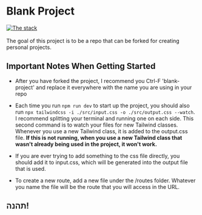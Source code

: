 # Blank Project
[![The stack](https://skillicons.dev/icons?i=react,tailwind,js,ts,nodejs)](https://skillicons.dev)
<br/><br/>
The goal of this project is to be a repo that can be forked for creating personal projects.

## Important Notes When Getting Started

- After you have forked the project, I recommend you Ctrl-F 'blank-project' and replace it everywhere with the name you are using in your repo

- Each time you run `npm run dev` to start up the project, you should also run `npx tailwindcss -i ./src/input.css -o ./src/output.css --watch`. I recommend splitting your terminal and running one on each side. This second command is to watch your files for new Tailwind classes. Whenever you use a new Tailwind class, it is added to the output.css file. **If this is not running, when you use a new Tailwind class that wasn't already being used in the project, it won't work.**

- If you are ever trying to add something to the css file directly, you should add it to input.css, which will be generated into the output file that is used.

- To create a new route, add a new file under the /routes folder. Whatever you name the file will be the route that you will access in the URL.


## תהנה!


